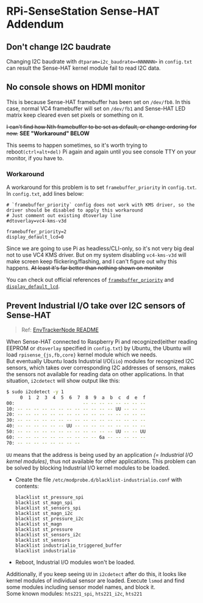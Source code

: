 RPi-SenseStation Sense-HAT Addendum
===================================

Don't change I2C baudrate
-------------------------
Changing I2C baudrate with `dtparam=i2c_baudrate=<NNNNNN>` in `config.txt` can result the Sense-HAT kernel module fail to read I2C data.

No console shows on HDMI monitor
--------------------------------
This is because Sense-HAT framebuffer has been set on `/dev/fb0`. In this case, normal VC4 framebuffer will set on `/dev/fb1` and Sense-HAT LED matrix keep cleared even set pixels or something on it.

~~I can't find how Nth framebuffer to be set as default, or change ordering for now.~~ **SEE "Workaround" BELOW**

This seems to happen sometimes, so it's worth trying to reboot`(ctrl+alt+del)` Pi again and again until you see console TTY on your monitor, if you have to.

### Workaround
A workaround for this problem is to set `framebuffer_priority` in `config.txt`. In `config.txt`, add lines below:
  ```
  # `framebuffer_priority` config does not work with KMS driver, so the driver should be disabled to apply this workaround
  # Just comment out existing dtoverlay line
  #dtoverlay=vc4-kms-v3d

  framebuffer_priority=2
  display_default_lcd=0
  ```
Since we are going to use Pi as headless/CLI-only, so it's not very big deal not to use VC4 KMS driver. But on my system disabling `vc4-kms-v3d` will make screen keep flickering/flashing, and I can't figure out why this happens. ~~At least it's far better than nothing shown on monitor~~

You can check out official references of [`framebuffer_priority`](https://www.raspberrypi.com/documentation/computers/config_txt.html#framebuffer_priority) and [`display_default_lcd`](https://www.raspberrypi.com/documentation/computers/config_txt.html#display_default_lcd).

Prevent Industrial I/O take over I2C sensors of Sense-HAT
---------------------------------------------------------
> Ref: [EnvTrackerNode README](https://github.com/J-Pai/EnvTrackerNode/blob/master/README.md#raspberry-pi-setup)

When Sense-HAT connected to Raspberry Pi and recognized(either reading EEPROM or `dtoverlay` specified in `config.txt`) by Ubuntu, the Ubuntu will load `rpisense_{js,fb,core}` kernel module which we needs.  
But eventually Ubuntu loads Industrial I/O(`iio`) modules for recognized I2C sensors, which takes over corresponding I2C addresses of sensors, makes the sensors not available for reading data on other applications. In that situation, `i2cdetect` will show output like this:
```sh
$ sudo i2cdetect -y 1
     0  1  2  3  4  5  6  7  8  9  a  b  c  d  e  f
00:                         -- -- -- -- -- -- -- --
10: -- -- -- -- -- -- -- -- -- -- -- -- UU -- -- --
20: -- -- -- -- -- -- -- -- -- -- -- -- -- -- -- --
30: -- -- -- -- -- -- -- -- -- -- -- -- -- -- -- --
40: -- -- -- -- -- -- UU -- -- -- -- -- -- -- -- --
50: -- -- -- -- -- -- -- -- -- -- -- -- UU -- -- UU
60: -- -- -- -- -- -- -- -- -- -- 6a -- -- -- -- --
70: -- -- -- -- -- -- -- --
```
`UU` means that the address is being used by an application *(= Industrial I/O kernel modules)*, thus not available for other applications. This problem can be solved by blocking Industrial I/O kernel modules to be loaded.

  - Create the file `/etc/modprobe.d/blacklist-industrialio.conf` with contents:
    ```
    blacklist st_pressure_spi
    blacklist st_magn_spi
    blacklist st_sensors_spi
    blacklist st_magn_i2c
    blacklist st_pressure_i2c
    blacklist st_magn
    blacklist st_pressure
    blacklist st_sensors_i2c
    blacklist st_sensors
    blacklist industrialio_triggered_buffer
    blacklist industrialio
    ```
  - Reboot, Industrial I/O modules won't be loaded.

Additionally, if you keep seeing `UU` in `i2cdetect` after do this, it looks like kernel modules of individual sensor are loaded. Execute `lsmod` and find some modules including sensor model names, and block it.  
Some known modules: `hts221_spi`, `hts221_i2c`, `hts221`

